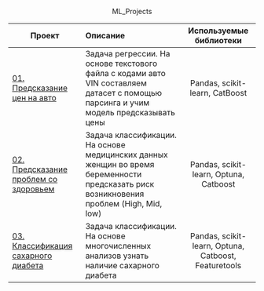 <p align="center"> ML_Projects </p align="center">

| **Проект** | **Описание** | **Используемые библиотеки** |
| -------------------- | :--------------------- |:---------------------------:|
| [01. Предсказание цен на авто](https://github.com/FedorFlowers/Projects/blob/main/Parcing_cars_model.ipynb)|Задача регрессии. На основе текстового файла с кодами авто VIN составляем датасет с помощью парсинга и учим модель предсказывать цены |Pandas, scikit-learn, CatBoost|
| [02. Предсказание проблем со здоровьем](https://github.com/FedorFlowers/Projects/blob/main/Health_predictions.ipynb)|Задача классификации. На основе медицинских данных женщин во время беременности предсказать риск возникновения проблем (High, Mid, low) |Pandas, scikit-learn, Optuna, Catboost|
| [03. Классификация сахарного диабета](https://github.com/FedorFlowers/Projects/blob/main/Diabetes_classification.ipynb)|Задача классификации. На основе многочисленных анализов узнать наличие сахарного диабета |Pandas, scikit-learn, Optuna, Catboost, Featuretools|
